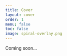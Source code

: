 ```yaml
---
title: Cover
layout: cover
order: 1
menu: false
toc: false
image: spiral-overlay.png
---
```


Coming soon...
